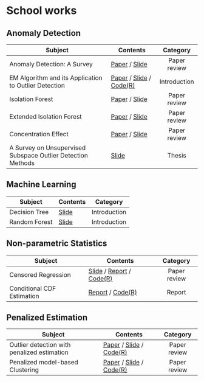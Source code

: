 # School works

## Anomaly Detection
| Subject | Contents | Category |
|--------------------------------------------------------------------|---------------------------------------------------------|:--------------------------------:|
| Anomaly Detection: A Survey | [Paper](https://dl.acm.org/doi/abs/10.1145/1541880.1541882?casa_token=AhAM7kPGwb8AAAAA:Cc_Pk7rnGW87kcbwNDnkQ4eEChAof1XQBG1F4Na3O-9pcAHTR8P3IEjyLmEwnMc85q7z44Zt6Zha) / [Slide](Seminar/5_Survey_on_AnomalyDetection.pdf) | Paper review |
| EM Algorithm and its Application to Outlier Detection | [Paper](https://rss.onlinelibrary.wiley.com/doi/abs/10.1111/j.2517-6161.1977.tb01600.x) / [Slide](Seminar/6_EM_Algorithm.pdf) / [Code(R)](https://rpubs.com/JayAhn/650433) | Introduction | 
| Isolation Forest | [Paper](https://ieeexplore.ieee.org/abstract/document/4781136) / [Slide](Seminar/3_IsolationForest.pdf) | Paper review |
| Extended Isolation Forest | [Paper](https://ieeexplore.ieee.org/abstract/document/8888179) / [Slide](Seminar/4_Extended_IsolationForest.pdf)      | Paper review |
| Concentration Effect | [Paper](https://link.springer.com/chapter/10.1007/3-540-49257-7_15) / [Slide](Seminar/7_Concentration_Effect.pdf) | Paper review |
| A Survey on Unsupervised Subspace Outlier Detection Methods | [Slide](Seminar/9_[Thesis]A_Survey_on_Unsupervised_Subspace_OutlierDetection_Methods_for_HighDimensional_Data.pdf)       | Thesis |

## Machine Learning
| Subject | Contents | Category |
|--------------------------------------------------------------------|---------------------------------------------------------|:--------------------------------:|
| Decision Tree | [Slide](Seminar/1_Decision_Tree.pdf) | Introduction |
| Random Forest | [Slide](Seminar/2_RandomForest.pdf) | Introduction |

## Non-parametric Statistics
| Subject | Contents | Category |
|--------------------------------------------------------------------|---------------------------------------------------------|:--------------------------------:|
| Censored Regression | [Slide](Seminar/8_Censored_Regression.pdf) / [Report](Nonparametric_Estimation/Censored_Regression/Report.pdf) / [Code(R)](Nonparametric_Estimation/Censored_Regression/Censored_Regression.R) | Paper review |
| Conditional CDF Estimation | [Report](Nonparametric_Estimation/Conditional_CDF_Estimation/Report.pdf) / [Code(R)](Nonparametric_Estimation/Conditional_CDF_Estimation/Conditional_CDF_Est.R) | Report |

## Penalized Estimation
| Subject | Contents | Category |
|--------------------------------------------------------------------|---------------------------------------------------------|:--------------------------------:|
| Outlier detection with penalized estimation | [Paper](Penalized_Estimation/Logistic_Outlier_Detection/Original_Paper.pdf) / [Slide](Penalized_Estimation/Logistic_Outlier_Detection/Slide.pdf) / [Code(R)](https://rpubs.com/JayAhn/962669) | Paper review|
| Penalized model-based Clustering | [Paper](Penalized_Estimation/Penalized_Clustering/Original_Paper.pdf) / [Slide](Penalized_Estimation/Penalized_Clustering/Slide.pdf) / [Code(R)](https://rpubs.com/JayAhn/962662) | Paper review |